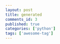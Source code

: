 ```yaml
---
layout: post
title: generated
comments_id: 3
published: true
categories: ['python']
tags: ['awesome-tag']
---
```

